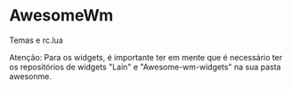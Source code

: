 # AwesomeWm
Temas e rc.lua

Atenção: Para os widgets, é importante ter em mente que é necessário ter os repositórios de widgets "Lain" e "Awesome-wm-widgets" na sua pasta awesonme.
